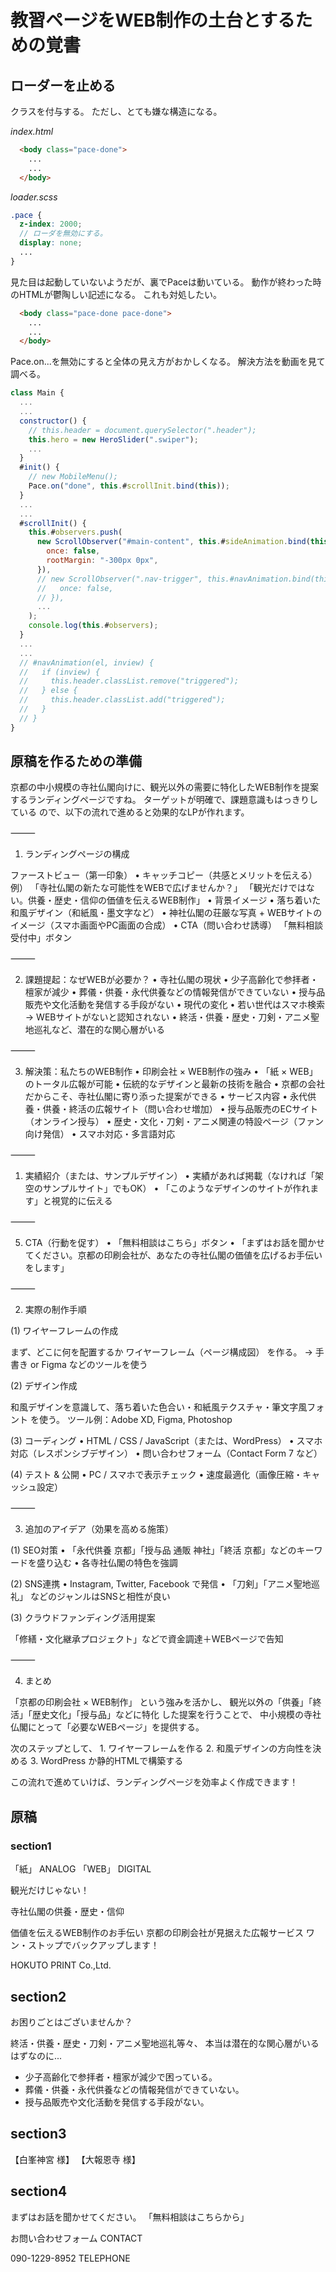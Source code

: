 # 教習ページをWEB制作の土台とするための覚書

## ローダーを止める

クラスを付与する。
ただし、とても嫌な構造になる。

_index.html_

```html
  <body class="pace-done">
    ...
    ...
  </body>
```

_loader.scss_

```scss
.pace {
  z-index: 2000;
  // ローダを無効にする。
  display: none;
  ...
}
```

見た目は起動していないようだが、裏でPaceは動いている。
動作が終わった時のHTMLが鬱陶しい記述になる。
これも対処したい。

```html
  <body class="pace-done pace-done">
    ...
    ...
  </body>
```

Pace.on...を無効にすると全体の見え方がおかしくなる。
解決方法を動画を見て調べる。
```js
class Main {
  ...
  ...
  constructor() {
    // this.header = document.querySelector(".header");
    this.hero = new HeroSlider(".swiper");
    ...
  }
  #init() {
    // new MobileMenu();
    Pace.on("done", this.#scrollInit.bind(this));
  }
  ...
  ...
  #scrollInit() {
    this.#observers.push(
      new ScrollObserver("#main-content", this.#sideAnimation.bind(this), {
        once: false,
        rootMargin: "-300px 0px",
      }),
      // new ScrollObserver(".nav-trigger", this.#navAnimation.bind(this), {
      //   once: false,
      // }),
      ...
    );
    console.log(this.#observers);
  }
  ...
  ...
  // #navAnimation(el, inview) {
  //   if (inview) {
  //     this.header.classList.remove("triggered");
  //   } else {
  //     this.header.classList.add("triggered");
  //   }
  // }
}
```

## 


## 原稿を作るための準備
京都の中小規模の寺社仏閣向けに、観光以外の需要に特化したWEB制作を提案するランディングページですね。 ターゲットが明確で、課題意識もはっきりしている ので、以下の流れで進めると効果的なLPが作れます。

⸻

1. ランディングページの構成

ファーストビュー（第一印象）
	•	キャッチコピー（共感とメリットを伝える）
例）
「寺社仏閣の新たな可能性をWEBで広げませんか？」
「観光だけではない。供養・歴史・信仰の価値を伝えるWEB制作」
	•	背景イメージ
	•	落ち着いた和風デザイン（和紙風・墨文字など）
	•	神社仏閣の荘厳な写真 + WEBサイトのイメージ（スマホ画面やPC画面の合成）
	•	CTA（問い合わせ誘導）
「無料相談受付中」ボタン

⸻

2. 課題提起：なぜWEBが必要か？
	•	寺社仏閣の現状
	•	少子高齢化で参拝者・檀家が減少
	•	葬儀・供養・永代供養などの情報発信ができていない
	•	授与品販売や文化活動を発信する手段がない
	•	現代の変化
	•	若い世代はスマホ検索 → WEBサイトがないと認知されない
	•	終活・供養・歴史・刀剣・アニメ聖地巡礼など、潜在的な関心層がいる

⸻

3. 解決策：私たちのWEB制作
	•	印刷会社 × WEB制作の強み
	•	「紙 × WEB」 のトータル広報が可能
	•	伝統的なデザインと最新の技術を融合
	•	京都の会社だからこそ、寺社仏閣に寄り添った提案ができる
	•	サービス内容
	•	永代供養・供養・終活の広報サイト（問い合わせ増加）
	•	授与品販売のECサイト（オンライン授与）
	•	歴史・文化・刀剣・アニメ関連の特設ページ（ファン向け発信）
	•	スマホ対応・多言語対応

⸻

1. 実績紹介（または、サンプルデザイン）
	•	実績があれば掲載（なければ「架空のサンプルサイト」でもOK）
	•	「このようなデザインのサイトが作れます」と視覚的に伝える

⸻

5. CTA（行動を促す）
	•	「無料相談はこちら」ボタン
	•	「まずはお話を聞かせてください。京都の印刷会社が、あなたの寺社仏閣の価値を広げるお手伝いをします」

⸻

2. 実際の制作手順

(1) ワイヤーフレームの作成

まず、どこに何を配置するか ワイヤーフレーム（ページ構成図） を作る。
→ 手書き or Figma などのツールを使う

(2) デザイン作成

和風デザインを意識して、落ち着いた色合い・和紙風テクスチャ・筆文字風フォント を使う。
ツール例：Adobe XD, Figma, Photoshop

(3) コーディング
	•	HTML / CSS / JavaScript（または、WordPress）
	•	スマホ対応（レスポンシブデザイン）
	•	問い合わせフォーム（Contact Form 7 など）

(4) テスト & 公開
	•	PC / スマホで表示チェック
	•	速度最適化（画像圧縮・キャッシュ設定）

⸻

3. 追加のアイデア（効果を高める施策）

(1) SEO対策
	•	「永代供養 京都」「授与品 通販 神社」「終活 京都」などのキーワードを盛り込む
	•	各寺社仏閣の特色を強調

(2) SNS連携
	•	Instagram, Twitter, Facebook で発信
	•	「刀剣」「アニメ聖地巡礼」 などのジャンルはSNSと相性が良い

(3) クラウドファンディング活用提案

「修繕・文化継承プロジェクト」などで資金調達＋WEBページで告知

⸻

4. まとめ

「京都の印刷会社 × WEB制作」 という強みを活かし、
観光以外の「供養」「終活」「歴史文化」「授与品」などに特化 した提案を行うことで、
中小規模の寺社仏閣にとって「必要なWEBページ」を提供する。

次のステップとして、
	1.	ワイヤーフレームを作る
	2.	和風デザインの方向性を決める
	3.	WordPress か静的HTMLで構築する

この流れで進めていけば、ランディングページを効率よく作成できます！

## 原稿

### section1
「紙」 ANALOG
「WEB」 DIGITAL

観光だけじゃない！

寺社仏閣の供養・歴史・信仰

価値を伝えるWEB制作のお手伝い
京都の印刷会社が見据えた広報サービス
ワン・ストップでバックアップします！

HOKUTO PRINT Co.,Ltd.

## section2

お困りごとはございませんか？

終活・供養・歴史・刀剣・アニメ聖地巡礼等々、
本当は潜在的な関心層がいるはずなのに...

* 少子高齢化で参拝者・檀家が減少で困っている。
* 葬儀・供養・永代供養などの情報発信ができていない。
* 授与品販売や文化活動を発信する手段がない。

## section3

【白峯神宮&nbsp;様】
【大報恩寺&nbsp;様】

## section4

まずはお話を聞かせてください。
「無料相談はこちらから」

お問い合わせフォーム
CONTACT

090-1229-8952
TELEPHONE